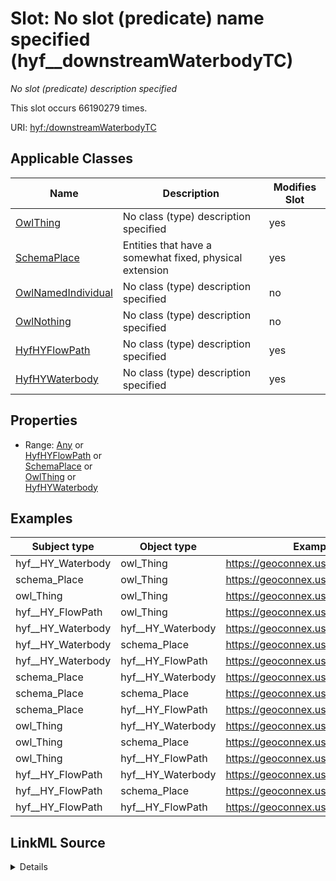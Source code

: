 

# Slot: No slot (predicate) name specified (hyf__downstreamWaterbodyTC)


_No slot (predicate) description specified_






This slot occurs 66190279 times.


URI: [hyf:/downstreamWaterbodyTC](https://www.opengis.net/def/schema/hy_features/hyf/downstreamWaterbodyTC)



<!-- no inheritance hierarchy -->





## Applicable Classes

| Name | Description | Modifies Slot |
| --- | --- | --- |
| [OwlThing](../classes/OwlThing.md) | No class (type) description specified |  yes  |
| [SchemaPlace](../classes/SchemaPlace.md) | Entities that have a somewhat fixed, physical extension |  yes  |
| [OwlNamedIndividual](../classes/OwlNamedIndividual.md) | No class (type) description specified |  no  |
| [OwlNothing](../classes/OwlNothing.md) | No class (type) description specified |  no  |
| [HyfHYFlowPath](../classes/HyfHYFlowPath.md) | No class (type) description specified |  yes  |
| [HyfHYWaterbody](../classes/HyfHYWaterbody.md) | No class (type) description specified |  yes  |







## Properties

* Range: [Any](../classes/Any.md)&nbsp;or&nbsp;<br />[HyfHYFlowPath](../classes/HyfHYFlowPath.md)&nbsp;or&nbsp;<br />[SchemaPlace](../classes/SchemaPlace.md)&nbsp;or&nbsp;<br />[OwlThing](../classes/OwlThing.md)&nbsp;or&nbsp;<br />[HyfHYWaterbody](../classes/HyfHYWaterbody.md)






## Examples

| Subject type | Object type | Example subject | Example object | Occurrences |
| --- | --- | --- | --- | --- |
| hyf__HY_Waterbody | owl_Thing | https://geoconnex.us/nhdplusv2/comid/1001 | https://geoconnex.us/nhdplusv2/comid/0 | 66190279 |
| schema_Place | owl_Thing | https://geoconnex.us/nhdplusv2/comid/1001 | https://geoconnex.us/nhdplusv2/comid/0 | 66190279 |
| owl_Thing | owl_Thing | https://geoconnex.us/nhdplusv2/comid/1001 | https://geoconnex.us/nhdplusv2/comid/0 | 66190279 |
| hyf__HY_FlowPath | owl_Thing | https://geoconnex.us/nhdplusv2/comid/1001 | https://geoconnex.us/nhdplusv2/comid/0 | 66190279 |
| hyf__HY_Waterbody | hyf__HY_Waterbody | https://geoconnex.us/nhdplusv2/comid/1001 | https://geoconnex.us/nhdplusv2/comid/1001 | 66122373 |
| hyf__HY_Waterbody | schema_Place | https://geoconnex.us/nhdplusv2/comid/1001 | https://geoconnex.us/nhdplusv2/comid/1001 | 66122373 |
| hyf__HY_Waterbody | hyf__HY_FlowPath | https://geoconnex.us/nhdplusv2/comid/1001 | https://geoconnex.us/nhdplusv2/comid/1001 | 66122373 |
| schema_Place | hyf__HY_Waterbody | https://geoconnex.us/nhdplusv2/comid/1001 | https://geoconnex.us/nhdplusv2/comid/1001 | 66122373 |
| schema_Place | schema_Place | https://geoconnex.us/nhdplusv2/comid/1001 | https://geoconnex.us/nhdplusv2/comid/1001 | 66122373 |
| schema_Place | hyf__HY_FlowPath | https://geoconnex.us/nhdplusv2/comid/1001 | https://geoconnex.us/nhdplusv2/comid/1001 | 66122373 |
| owl_Thing | hyf__HY_Waterbody | https://geoconnex.us/nhdplusv2/comid/1001 | https://geoconnex.us/nhdplusv2/comid/1001 | 66122373 |
| owl_Thing | schema_Place | https://geoconnex.us/nhdplusv2/comid/1001 | https://geoconnex.us/nhdplusv2/comid/1001 | 66122373 |
| owl_Thing | hyf__HY_FlowPath | https://geoconnex.us/nhdplusv2/comid/1001 | https://geoconnex.us/nhdplusv2/comid/1001 | 66122373 |
| hyf__HY_FlowPath | hyf__HY_Waterbody | https://geoconnex.us/nhdplusv2/comid/1001 | https://geoconnex.us/nhdplusv2/comid/1001 | 66122373 |
| hyf__HY_FlowPath | schema_Place | https://geoconnex.us/nhdplusv2/comid/1001 | https://geoconnex.us/nhdplusv2/comid/1001 | 66122373 |
| hyf__HY_FlowPath | hyf__HY_FlowPath | https://geoconnex.us/nhdplusv2/comid/1001 | https://geoconnex.us/nhdplusv2/comid/1001 | 66122373 |




## LinkML Source

<details>

```yaml
name: hyf__downstreamWaterbodyTC
annotations:
  count:
    tag: count
    value: 66190279
description: No slot (predicate) description specified
title: No slot (predicate) name specified
examples:
- object:
    example_object: https://geoconnex.us/nhdplusv2/comid/0
    example_object_type: owl_Thing
    example_predicate: hyf:/downstreamWaterbodyTC
    example_subject: https://geoconnex.us/nhdplusv2/comid/1001
    example_subject_type: hyf__HY_Waterbody
- object:
    example_object: https://geoconnex.us/nhdplusv2/comid/0
    example_object_type: owl_Thing
    example_predicate: hyf:/downstreamWaterbodyTC
    example_subject: https://geoconnex.us/nhdplusv2/comid/1001
    example_subject_type: schema_Place
- object:
    example_object: https://geoconnex.us/nhdplusv2/comid/0
    example_object_type: owl_Thing
    example_predicate: hyf:/downstreamWaterbodyTC
    example_subject: https://geoconnex.us/nhdplusv2/comid/1001
    example_subject_type: owl_Thing
- object:
    example_object: https://geoconnex.us/nhdplusv2/comid/0
    example_object_type: owl_Thing
    example_predicate: hyf:/downstreamWaterbodyTC
    example_subject: https://geoconnex.us/nhdplusv2/comid/1001
    example_subject_type: hyf__HY_FlowPath
- object:
    example_object: https://geoconnex.us/nhdplusv2/comid/1001
    example_object_type: hyf__HY_Waterbody
    example_predicate: hyf:/downstreamWaterbodyTC
    example_subject: https://geoconnex.us/nhdplusv2/comid/1001
    example_subject_type: hyf__HY_Waterbody
- object:
    example_object: https://geoconnex.us/nhdplusv2/comid/1001
    example_object_type: schema_Place
    example_predicate: hyf:/downstreamWaterbodyTC
    example_subject: https://geoconnex.us/nhdplusv2/comid/1001
    example_subject_type: hyf__HY_Waterbody
- object:
    example_object: https://geoconnex.us/nhdplusv2/comid/1001
    example_object_type: hyf__HY_FlowPath
    example_predicate: hyf:/downstreamWaterbodyTC
    example_subject: https://geoconnex.us/nhdplusv2/comid/1001
    example_subject_type: hyf__HY_Waterbody
- object:
    example_object: https://geoconnex.us/nhdplusv2/comid/1001
    example_object_type: hyf__HY_Waterbody
    example_predicate: hyf:/downstreamWaterbodyTC
    example_subject: https://geoconnex.us/nhdplusv2/comid/1001
    example_subject_type: schema_Place
- object:
    example_object: https://geoconnex.us/nhdplusv2/comid/1001
    example_object_type: schema_Place
    example_predicate: hyf:/downstreamWaterbodyTC
    example_subject: https://geoconnex.us/nhdplusv2/comid/1001
    example_subject_type: schema_Place
- object:
    example_object: https://geoconnex.us/nhdplusv2/comid/1001
    example_object_type: hyf__HY_FlowPath
    example_predicate: hyf:/downstreamWaterbodyTC
    example_subject: https://geoconnex.us/nhdplusv2/comid/1001
    example_subject_type: schema_Place
- object:
    example_object: https://geoconnex.us/nhdplusv2/comid/1001
    example_object_type: hyf__HY_Waterbody
    example_predicate: hyf:/downstreamWaterbodyTC
    example_subject: https://geoconnex.us/nhdplusv2/comid/1001
    example_subject_type: owl_Thing
- object:
    example_object: https://geoconnex.us/nhdplusv2/comid/1001
    example_object_type: schema_Place
    example_predicate: hyf:/downstreamWaterbodyTC
    example_subject: https://geoconnex.us/nhdplusv2/comid/1001
    example_subject_type: owl_Thing
- object:
    example_object: https://geoconnex.us/nhdplusv2/comid/1001
    example_object_type: hyf__HY_FlowPath
    example_predicate: hyf:/downstreamWaterbodyTC
    example_subject: https://geoconnex.us/nhdplusv2/comid/1001
    example_subject_type: owl_Thing
- object:
    example_object: https://geoconnex.us/nhdplusv2/comid/1001
    example_object_type: hyf__HY_Waterbody
    example_predicate: hyf:/downstreamWaterbodyTC
    example_subject: https://geoconnex.us/nhdplusv2/comid/1001
    example_subject_type: hyf__HY_FlowPath
- object:
    example_object: https://geoconnex.us/nhdplusv2/comid/1001
    example_object_type: schema_Place
    example_predicate: hyf:/downstreamWaterbodyTC
    example_subject: https://geoconnex.us/nhdplusv2/comid/1001
    example_subject_type: hyf__HY_FlowPath
- object:
    example_object: https://geoconnex.us/nhdplusv2/comid/1001
    example_object_type: hyf__HY_FlowPath
    example_predicate: hyf:/downstreamWaterbodyTC
    example_subject: https://geoconnex.us/nhdplusv2/comid/1001
    example_subject_type: hyf__HY_FlowPath
from_schema: hydrology-kg
rank: 1000
slot_uri: hyf:/downstreamWaterbodyTC
alias: hyf__downstreamWaterbodyTC
domain_of:
- hyf__HY_FlowPath
- hyf__HY_Waterbody
- owl_Thing
- schema_Place
range: Any
any_of:
- range: hyf__HY_FlowPath
- range: schema_Place
- range: owl_Thing
- range: hyf__HY_Waterbody

```
</details>